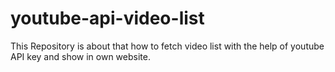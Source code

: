 # youtube-api-video-list
This Repository is about that how to fetch video list with the help of youtube API key and show in own website.
